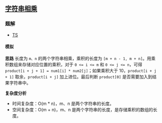 ## [字符串相乘](https://leetcode.cn/problems/multiply-strings/)
### 题解
+ [TS](../../ts/128/43.ts)

#### 模拟
**思路**
长度为 `m、n` 的两个字符串相乘，乘积的长度为 `[m + n - 1, m + n]`。用乘积数组来存储对应位置的乘积，对于 `0 <= i <= m` 和 `0 <= j <= n`，可得 `product[i + j + 1] = num1[i] * num2[j]`；如果乘积大于 10，`product[i + j + 1]` 取余，`product[i + j]` 加上进位。最后判断 `product[0]` 是否需要加入到结果字符串中。

**复杂度分析**
+ 时间复杂度：O(m * n)，m、n 是两个字符串的长度。
+ 空间复杂度：O(m + n)，m、n 是两个字符串的长度，是存储乘积的数组的长度。